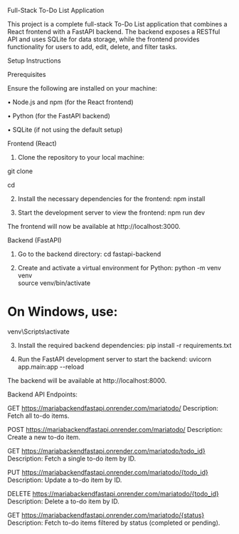 Full-Stack To-Do List Application

This project is a complete full-stack To-Do List application that combines a React frontend with a FastAPI backend. The backend exposes a RESTful API and uses SQLite for data storage, while the frontend provides functionality for users to add, edit, delete, and filter tasks.

Setup Instructions

Prerequisites

Ensure the following are installed on your machine:

•	Node.js and npm (for the React frontend)

•	Python (for the FastAPI backend)

•	SQLite (if not using the default setup)

Frontend (React)

1.	Clone the repository to your local machine:

git clone <repository-url>  

cd <repository-folder>  


2.	Install the necessary dependencies for the frontend:
npm install  

3.	Start the development server to view the frontend:
npm run dev  

The frontend will now be available at http://localhost:3000.

Backend (FastAPI)

1.	Go to the backend directory:
cd fastapi-backend  

2.	Create and activate a virtual environment for Python:
python -m venv venv  
source venv/bin/activate  

# On Windows, use: 
venv\Scripts\activate  

3.	Install the required backend dependencies:
pip install -r requirements.txt  


4.	Run the FastAPI development server to start the backend:
uvicorn app.main:app --reload  


The backend will be available at http://localhost:8000.

Backend API Endpoints:

GET https://mariabackendfastapi.onrender.com/mariatodo/
Description: Fetch all to-do items.

POST https://mariabackendfastapi.onrender.com/mariatodo/ Description: Create a new to-do item.

GET https://mariabackendfastapi.onrender.com/mariatodo/todo_id} Description: Fetch a single to-do item by ID.

PUT https://mariabackendfastapi.onrender.com/mariatodo/{todo_id} Description: Update a to-do item by ID.

DELETE https://mariabackendfastapi.onrender.com/mariatodo/{todo_id} Description: Delete a to-do item by ID.

GET https://mariabackendfastapi.onrender.com/mariatodo/{status} Description: Fetch to-do items filtered by status (completed or pending).


